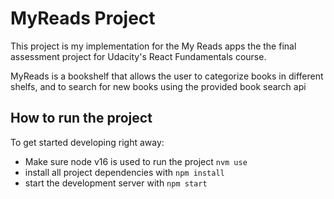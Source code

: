 # MyReads Project

This project is my implementation for the My Reads apps the the final assessment project for Udacity's React Fundamentals course.  

MyReads is a bookshelf that allows the user to categorize books in different shelfs, and to search for new books using the provided book search api 

##  How to run the project

To get started developing right away:
- Make sure node v16 is used to run the project `nvm use`
- install all project dependencies with `npm install`
- start the development server with `npm start`

